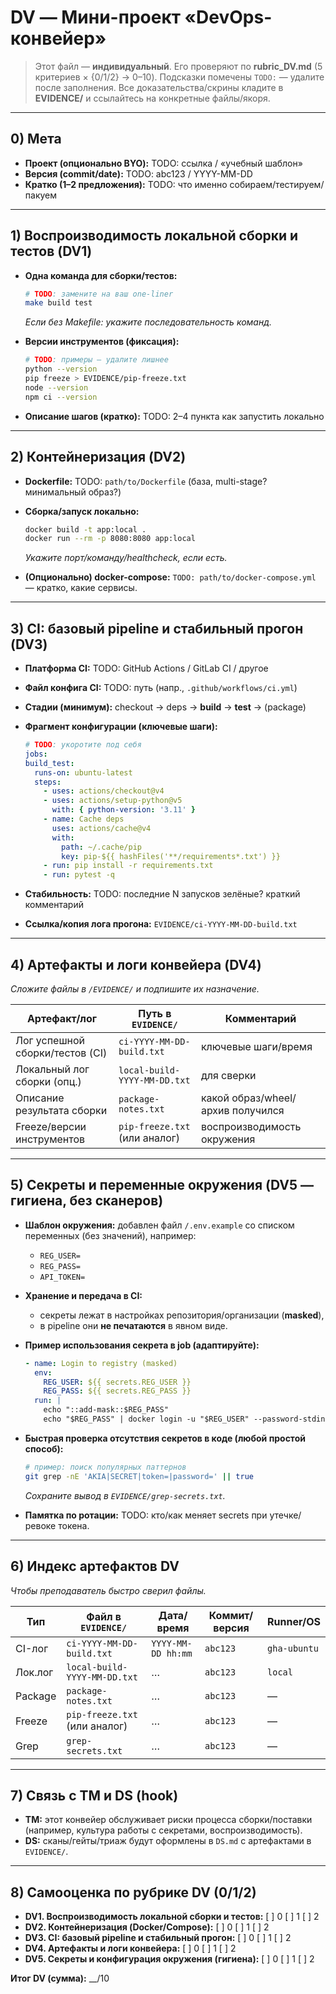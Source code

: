 # DV — Мини-проект «DevOps-конвейер»

> Этот файл — **индивидуальный**. Его проверяют по **rubric_DV.md** (5 критериев × {0/1/2} → 0–10).
> Подсказки помечены `TODO:` — удалите после заполнения.
> Все доказательства/скрины кладите в **EVIDENCE/** и ссылайтесь на конкретные файлы/якоря.

---

## 0) Мета

- **Проект (опционально BYO):** TODO: ссылка / «учебный шаблон»
- **Версия (commit/date):** TODO: abc123 / YYYY-MM-DD
- **Кратко (1–2 предложения):** TODO: что именно собираем/тестируем/пакуем

---

## 1) Воспроизводимость локальной сборки и тестов (DV1)

- **Одна команда для сборки/тестов:**

  ```bash
  # TODO: замените на ваш one-liner
  make build test
  ```

  _Если без Makefile: укажите последовательность команд._

- **Версии инструментов (фиксация):**

  ```bash
  # TODO: примеры — удалите лишнее
  python --version
  pip freeze > EVIDENCE/pip-freeze.txt
  node --version
  npm ci --version
  ```

- **Описание шагов (кратко):** TODO: 2–4 пункта как запустить локально

---

## 2) Контейнеризация (DV2)

- **Dockerfile:** TODO: `path/to/Dockerfile` (база, multi-stage? минимальный образ?)
- **Сборка/запуск локально:**

  ```bash
  docker build -t app:local .
  docker run --rm -p 8080:8080 app:local
  ```

  _Укажите порт/команду/healthcheck, если есть._

- **(Опционально) docker-compose:** `TODO: path/to/docker-compose.yml` — кратко, какие сервисы.

---

## 3) CI: базовый pipeline и стабильный прогон (DV3)

- **Платформа CI:** TODO: GitHub Actions / GitLab CI / другое
- **Файл конфига CI:** TODO: путь (напр., `.github/workflows/ci.yml`)
- **Стадии (минимум):** checkout → deps → **build** → **test** → (package)
- **Фрагмент конфигурации (ключевые шаги):**

  ```yaml
  # TODO: укоротите под себя
  jobs:
  build_test:
    runs-on: ubuntu-latest
    steps:
      - uses: actions/checkout@v4
      - uses: actions/setup-python@v5
        with: { python-version: '3.11' }
      - name: Cache deps
        uses: actions/cache@v4
        with:
          path: ~/.cache/pip
          key: pip-${{ hashFiles('**/requirements*.txt') }}
      - run: pip install -r requirements.txt
      - run: pytest -q

  ```

- **Стабильность:** TODO: последние N запусков зелёные? краткий комментарий
- **Ссылка/копия лога прогона:** `EVIDENCE/ci-YYYY-MM-DD-build.txt`

---

## 4) Артефакты и логи конвейера (DV4)

_Сложите файлы в `/EVIDENCE/` и подпишите их назначение._

| Артефакт/лог                    | Путь в `EVIDENCE/`            | Комментарий                                  |
|---------------------------------|-------------------------------|----------------------------------------------|
| Лог успешной сборки/тестов (CI) | `ci-YYYY-MM-DD-build.txt`     | ключевые шаги/время                          |
| Локальный лог сборки (опц.)     | `local-build-YYYY-MM-DD.txt`  | для сверки                                   |
| Описание результата сборки      | `package-notes.txt`           | какой образ/wheel/архив получился            |
| Freeze/версии инструментов      | `pip-freeze.txt` (или аналог) | воспроизводимость окружения                  |

---

## 5) Секреты и переменные окружения (DV5 — гигиена, без сканеров)

- **Шаблон окружения:** добавлен файл `/.env.example` со списком переменных (без значений), например:
  - `REG_USER=`
  - `REG_PASS=`
  - `API_TOKEN=`
- **Хранение и передача в CI:**  
  - секреты лежат в настройках репозитория/организации (**masked**),  
  - в pipeline они **не печатаются** в явном виде.
- **Пример использования секрета в job (адаптируйте):**

  ```yaml
  - name: Login to registry (masked)
    env:
      REG_USER: ${{ secrets.REG_USER }}
      REG_PASS: ${{ secrets.REG_PASS }}
    run: |
      echo "::add-mask::$REG_PASS"
      echo "$REG_PASS" | docker login -u "$REG_USER" --password-stdin registry.example.com
  ```

- **Быстрая проверка отсутствия секретов в коде (любой простой способ):**

  ```bash
  # пример: поиск популярных паттернов
  git grep -nE 'AKIA|SECRET|token=|password=' || true
  ```

  _Сохраните вывод в `EVIDENCE/grep-secrets.txt`._
- **Памятка по ротации:** TODO: кто/как меняет secrets при утечке/ревоке токена.

---

## 6) Индекс артефактов DV

_Чтобы преподаватель быстро сверил файлы._

| Тип     | Файл в `EVIDENCE/`            | Дата/время         | Коммит/версия | Runner/OS    |
|---------|--------------------------------|--------------------|---------------|--------------|
| CI-лог  | `ci-YYYY-MM-DD-build.txt`      | `YYYY-MM-DD hh:mm` | `abc123`      | `gha-ubuntu` |
| Лок.лог | `local-build-YYYY-MM-DD.txt`   | …                  | `abc123`      | `local`      |
| Package | `package-notes.txt`            | …                  | `abc123`      | —            |
| Freeze  | `pip-freeze.txt` (или аналог)  | …                  | `abc123`      | —            |
| Grep    | `grep-secrets.txt`             | …                  | `abc123`      | —            |

---

## 7) Связь с TM и DS (hook)

- **TM:** этот конвейер обслуживает риски процесса сборки/поставки (например, культура работы с секретами, воспроизводимость).  
- **DS:** сканы/гейты/триаж будут оформлены в `DS.md` с артефактами в `EVIDENCE/`.

---

## 8) Самооценка по рубрике DV (0/1/2)

- **DV1. Воспроизводимость локальной сборки и тестов:** [ ] 0 [ ] 1 [ ] 2  
- **DV2. Контейнеризация (Docker/Compose):** [ ] 0 [ ] 1 [ ] 2  
- **DV3. CI: базовый pipeline и стабильный прогон:** [ ] 0 [ ] 1 [ ] 2  
- **DV4. Артефакты и логи конвейера:** [ ] 0 [ ] 1 [ ] 2  
- **DV5. Секреты и конфигурация окружения (гигиена):** [ ] 0 [ ] 1 [ ] 2  

**Итог DV (сумма):** __/10
